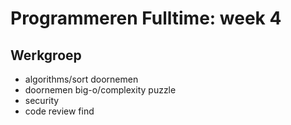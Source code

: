 # Programmeren Fulltime: week 4




## Werkgroep

- algorithms/sort doornemen
- doornemen big-o/complexity puzzle
- security
- code review find
